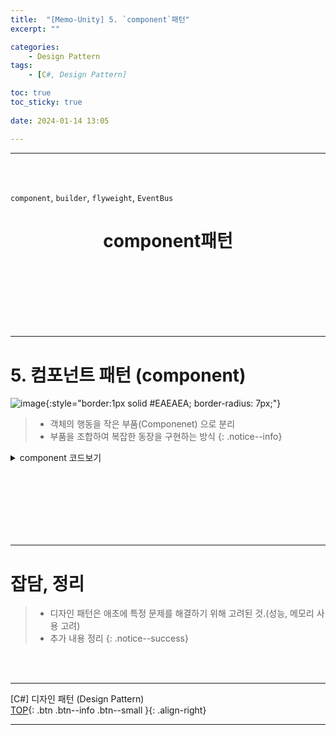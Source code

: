 ```yaml
---
title:  "[Memo-Unity] 5. `component`패턴"
excerpt: ""

categories:
    - Design Pattern
tags:
    - [C#, Design Pattern]

toc: true
toc_sticky: true
 
date: 2024-01-14 13:05

---
```

- - -
<BR><BR>
 
`component`, `builder`, `flyweight`, `EventBus`

<center><H1> component패턴   </H1></center>

<br><br><br><br><br><br>
- - - 

# 5. 컴포넌트 패턴 (component)
![image](https://github.com/levell1/levell1.github.io/assets/96651722/a3a13fc7-deb3-4c97-861d-06b092bea969){:style="border:1px solid #EAEAEA; border-radius: 7px;"}    

> - 객체의 행동을 작은 부품(Componenet) 으로 분리
> - 부품을 조합하여 복잡한 동장을 구현하는 방식
{: .notice--info} 

<details>
<summary>component 코드보기</summary>

<div class="notice--primary" markdown="1"> 

```c#
// 컴포넌트 인터페이스
public interface IComponent
{
    void Update();
}

// 구체적인 컴포넌트 클래스들
public class MovementComponent : IComponent
{
    public void Update()
    {
        // 이동 관련 로직
    }
}

public class JumpComponent : IComponent
{
    public void Update()
    {
        // 점프 관련 로직
    }
}

// 게임 오브젝트 클래스
public class GameObject
{
    private List<IComponent> components = new List<IComponent>();

    public void AddComponent(IComponent component)
    {
        components.Add(component);
    }

    public void Update()
    {
        foreach (var component in components)
        {
            component.Update();
        }
    }
}

// 사용 예시
GameObject player = new GameObject();
player.AddComponent(new MovementComponent());
player.AddComponent(new JumpComponent());

player.Update();
```
</div>
</details>

<br><br><br><br><br><br>
- - - 

# 잡담, 정리
> - 디자인 패턴은 애초에 특정 문제를 해결하기 위해 고려된 것.(성능, 메모리 사용 고려)
> - 추가 내용 정리
{: .notice--success} 

<br><br>
- - - 

[C#] 디자인 패턴 (Design Pattern)  
[TOP](#){: .btn .btn--info .btn--small }{: .align-right}
<br>
- - -
